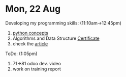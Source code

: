 # Mon, 22 Aug

Developing my programming skills: (11:10am->12:45pm)

1. [python concepts](https://www.learnpython.org/en/Welcome)
2. Algorithms and Data Structure [Certificate](https://www.coursera.org/specializations/data-structures-algorithms)
3. check the [article](https://medium.com/@navjeetbharti8877/python-milestones-basic-intermediate-advanced-and-expert-38ef6bdacbba)

ToDo: (1:05pm)

1. 71->81 odoo dev. video
2. work on training report
